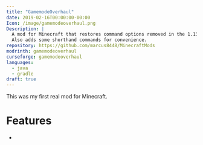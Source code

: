 ```yaml
---
title: "GamemodeOverhaul"
date: 2019-02-16T00:00:00-00:00
Icon: /image/gamemodeoverhaul.png
Description: |
  A mod for Minecraft that restores command options removed in the 1.13 update.
  Also adds some shorthand commands for convenience.
repository: https://github.com/marcus8448/MinecraftMods
modrinth: gamemodeoverhaul
curseforge: gamemodeoverhaul
languages:
  - java
  - gradle
draft: true
---
```


This was my first real mod for Minecraft. 

# Features

* 
